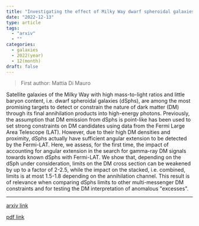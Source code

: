 ```yaml
---
title: "Investigating the effect of Milky Way dwarf spheroidal galaxies extension on dark matter searches with Fermi-LAT data"
date: "2022-12-13"
type: article
tags:
  - "arxiv"
  - ""
categories:
  - galaxies
  - 2022(year)
  - 12(month)
draft: false
---
```


> First author: Mattia Di Mauro

 Satellite galaxies of the Milky Way with high mass-to-light ratios and little
baryon content, i.e. dwarf spheroidal galaxies (dSphs), are among the most
promising targets to detect or constrain the nature of dark matter (DM) through
its final annihilation products into high-energy photons. Previously, the
assumption that DM emission from dSphs is point-like has been used to set
strong constraints on DM candidates using data from the Fermi Large Area
Telescope (LAT). However, due to their high DM densities and proximity, dSphs
actually have sufficient angular extension to be detected by the Fermi-LAT.
Here, we assess, for the first time, the impact of accounting for angular
extension in the search for gamma-ray DM signals towards known dSphs with
Fermi-LAT. We show that, depending on the dSph under consideration, limits on
the DM cross section can be weakened by up to a factor of 2-2.5, while the
impact on the stacked, i.e. combined, limits is at most 1.5-1.8 depending on
the annihilation channel. This result is of relevance when comparing dSphs
limits to other multi-messenger DM constraints and for testing the DM
interpretation of anomalous "excesses".

---
[arxiv link](http://arxiv.org/abs/2212.06850v1)

[pdf link](http://arxiv.org/pdf/2212.06850v1)